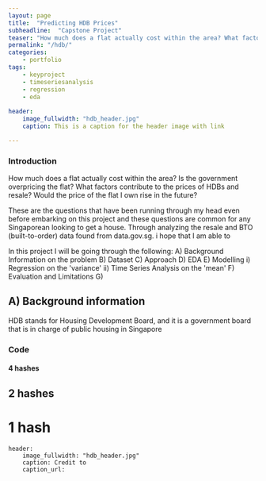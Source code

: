 ```yaml
---
layout: page
title:  "Predicting HDB Prices"
subheadline:  "Capstone Project"
teaser: "How much does a flat actually cost within the area? What factors contribute to the prices of HDBs and resale? Would the price of the flat I own rise in the future? These are questions that most Singaporeans face and what I hope to find insights in through my project"
permalink: "/hdb/"
categories:
    - portfolio
tags:
    - keyproject
    - timeseriesanalysis
    - regression
    - eda
  
header:
    image_fullwidth: "hdb_header.jpg"
    caption: This is a caption for the header image with link

---
```


### Introduction
How much does a flat actually cost within the area? Is the government overpricing the flat? What factors contribute to the prices of HDBs and resale? Would the price of the flat I own rise in the future?

These are the questions that have been running through my head even before embarking on this project and these questions are common for any Singaporean looking to get a house. Through analyzing the resale and BTO (built-to-order) data found from data.gov.sg. i hope that I am able to 

In this project I will be going through the following: 
A) Background Information on the problem 
B) Dataset 
C) Approach 
D) EDA
E) Modelling 
   i) Regression on the 'variance' 
   ii) Time Series Analysis on the 'mean' 
F) Evaluation and Limitations 
G) 

## A) Background information 

HDB stands for Housing Development Board, and it is a government board that is in charge of public housing in Singapore
<!--more-->

### Code
#### 4 hashes
## 2 hashes
# 1 hash
~~~
header:
    image_fullwidth: "hdb_header.jpg"
    caption: Credit to 
    caption_url: 
~~~



